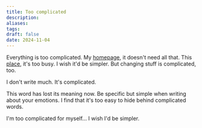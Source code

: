 ```yaml
---
title: Too complicated
description: 
aliases: 
tags: 
draft: false
date: 2024-11-04
---
```

Everything is too complicated.
My [homepage](https://github.com/iamasink/webpage),
it doesn't need all that.
This [place](https://iamas.ink/blog),
it's too busy.
I wish it'd be simpler.
But changing stuff is complicated, too.

I don't write much. It's complicated.

This word has lost its meaning now.
Be specific but simple when writing about your emotions.
I find that it's too easy to hide behind complicated words.

I'm too complicated for myself...
I wish I'd be simpler.